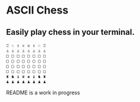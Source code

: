 # ASCII Chess
## Easily play chess in your terminal.
```
♖ ♘ ♗ ♕ ♔ ♗ ♘ ♖  
♙ ♙ ♙ ♙ ♙ ♙ ♙ ♙  
▢ ▢ ▢ ▢ ▢ ▢ ▢ ▢  
▢ ▢ ▢ ▢ ▢ ▢ ▢ ▢  
▢ ▢ ▢ ▢ ▢ ▢ ▢ ▢  
▢ ▢ ▢ ▢ ▢ ▢ ▢ ▢  
♜ ♞ ♝ ♛ ♚ ♝ ♞ ♜  
♟︎ ♟︎ ♟︎ ♟︎ ♟︎ ♟︎ ♟︎ ♟︎  
```

README is a work in progress
